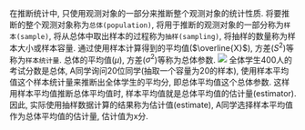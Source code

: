 在推断统计中, 只使用观测对象的一部分来推断整个观测对象的统计性质. 将要推断的整个观测对象称为`总体(population)`, 将用于推断的观测对象的一部分称为`样本(sample)`, 将从总体中取出样本的过程称为`抽样(sampling)`, 将抽样的数量称为样本大小或样本容量. 通过使用样本计算得到的平均值($\overline{X}$), 方差($S^2$)等称为`样本统计量`. 总体的平均值($\mu$), 方差($\sigma^2$)等称为总体参数.
![](./statistic_总体和样本/1.png)
全体学生400人的考试分数是总体, A同学询问20位同学(抽取一个容量为20的样本), 使用样本平均值这个样本统计量来推断出全体学生的平均分, 即总体平均值这个总体参数.
这样用样本平均值推断总体平均值时, 样本平均值就是总体平均值的估计量(estimator). 因此, 实际使用抽样数据计算的结果称为估计值(estimate), A同学选择样本平均值作为总体平均值的估计量, 估计值为x分.



